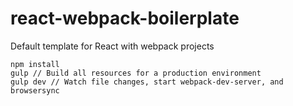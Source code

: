 # react-webpack-boilerplate
Default template for React with webpack projects

```
npm install
gulp // Build all resources for a production environment
gulp dev // Watch file changes, start webpack-dev-server, and browsersync
```

